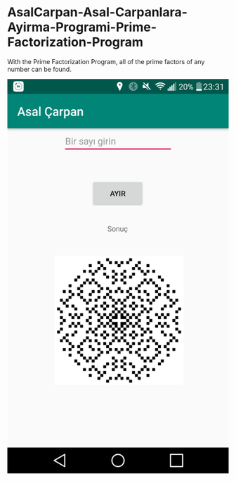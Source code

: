 # AsalCarpan-Asal-Carpanlara-Ayirma-Programi-Prime-Factorization-Program
With the Prime Factorization Program, all of the prime factors of any number can be found.

![alt text](https://github.com/ahmetakif/AsalCarpan-Asal-Carpanlara-Ayirma-Programi-Prime-Factorization-Program/blob/master/IMG/3.png?raw=true?raw=true)

